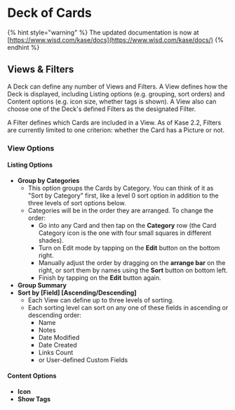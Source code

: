# Deck of Cards

{% hint style="warning" %}
The updated documentation is now at [https://www.wisd.com/kase/docs](https://www.wisd.com/kase/docs/)
{% endhint %}

## Views & Filters

A Deck can define any number of Views and Filters. A View defines how the Deck is displayed, including Listing options \(e.g. grouping, sort orders\) and Content options \(e.g. icon size, whether tags is shown\). A View also can choose one of the Deck's defined Filters as the designated Filter.

A Filter defines which Cards are included in a View. As of Kase 2.2, Filters are currently limited to one criterion: whether the Card has a Picture or not.

### View Options

#### Listing Options

* **Group by Categories**
  * This option groups the Cards by Category. You can think of it as "Sort by Category" first, like a level 0 sort option in addition to the three levels of sort options below.
  * Categories will be in the order they are arranged. To change the order:
    * Go into any Card and then tap on the **Category** row \(the Card Category icon is the one with four small squares in different shades\).
    * Turn on Edit mode by tapping on the **Edit** button on the bottom right.
    * Manually adjust the order by dragging on the **arrange bar** on the right, or sort them by names using the **Sort** button on bottom left.
    * Finish by tapping on the **Edit** button again.
* **Group Summary**
* **Sort by \[Field\] \[Ascending/Descending\]**
  * Each View can define up to three levels of sorting.
  * Each sorting level can sort on any one of these fields in ascending or descending order:
    * Name
    * Notes
    * Date Modified
    * Date Created
    * Links Count
    * or User-defined Custom Fields

#### Content Options

* **Icon**
* **Show Tags**

